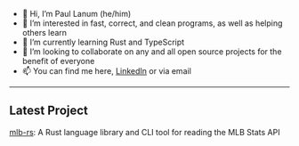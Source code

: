 - 👋 Hi, I’m Paul Lanum (he/him)
- 👀 I’m interested in fast, correct, and clean programs, as well as helping others learn
- 🌱 I’m currently learning Rust and TypeScript
- 💞️ I’m looking to collaborate on any and all open source projects for the benefit of everyone
- 📫 You can find me here, [LinkedIn](https://www.linkedin.com/in/paul-lanum) or via email

<!---
paullanum/paullanum is a ✨ special ✨ repository because its `README.md` (this file) appears on your GitHub profile.
You can click the Preview link to take a look at your changes.
--->

----
## Latest Project

[mlb-rs](https://github.com/paullanum/mlb-rs): A Rust language library and CLI tool for reading the MLB Stats API 
